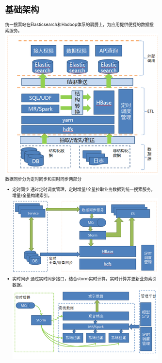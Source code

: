 # 基础架构
统一搜索站在Elasticsearch和Hadoop体系的肩膀上，为应用提供便捷的数据搜索服务。
![](image/struct-1.png)
数据同步分为定时同步和实时同步两部分
- 定时同步
 通过定时调度管理，定时增量/全量拉取业务数据到统一搜索服务，增量/全量构建索引。
 ![](image/struct-2.png)
- 实时同步
 通过实时同步接口，结合storm实时计算，实时计算并更新业务索引数据。
 ![](image/struct-3.png)
